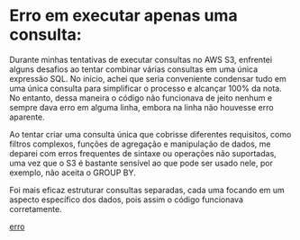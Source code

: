 # Erro em executar apenas uma consulta: 

Durante minhas tentativas de executar consultas no AWS S3, enfrentei alguns desafios ao tentar combinar várias consultas em uma única expressão SQL. No início, achei que seria conveniente condensar tudo em uma única consulta para simplificar o processo e alcançar 100% da nota. No entanto, dessa maneira o código não funcionava de jeito nenhum e sempre dava erro em alguma linha, embora na linha não houvesse erro aparente.

Ao tentar criar uma consulta única que cobrisse diferentes requisitos, como filtros complexos, funções de agregação e manipulação de dados, me deparei com erros frequentes de sintaxe ou operações não suportadas, uma vez que o S3 é bastante sensível ao que pode ser usado nele, por exemplo, não aceita o GROUP BY.

Foi mais eficaz estruturar consultas separadas, cada uma focando em um aspecto específico dos dados, pois assim o código funcionava corretamente.

[erro](https://github.com/analuizafreitasbs/Sprints/blob/main/Sprint5/Desafio/UMA_CONSULTA/Captura%20de%20tela%202024-06-29%20235522.png?raw=true)